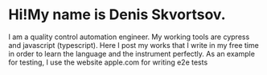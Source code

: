 # Hi!My name is Denis Skvortsov.
I am a quality control automation engineer.
My working tools are cypress and javascript (typescript).
Here I post my works that I write in my free time in order to learn the language and the instrument perfectly.
As an example for testing, I use the website apple.com for writing e2e tests
